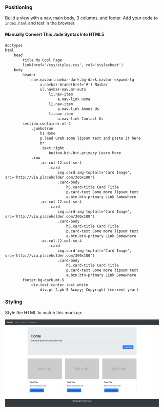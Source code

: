 ### Positioning
Build a view with a nav, main body, 3 columns, and footer. Add your code to `index.html` and test in the browser.

#### Manually Convert This Jade Syntax Into HTML5
```jade
doctypes
html
    head
        title My Cool Page
        link(href='/css/styles.css', rel='stylesheet')
    body
        header
            nav.navbar.navbar-dark.bg-dark.navbar-expand-lg
                a.navbar-brand(href='#') Navbar
                ul.navbar-nav.mr-auto
                    li.nav-item
                        a.nav-link Home
                    li.nav-item
                        a.nav-link About Us
                    li.nav-item
                        a.nav-link Contact Us
        section.container.mt-4
            .jumbotron
                h1 Home
                p.lead Grab some lipsum text and paste it here
                hr
                .text-right
                    button.btn.btn-primary Learn More
            .row
                .xs-col-12.col-sm-4
                    .card
                        img.card-img-top(alt='Card Image', src='http://via.placeholder.com/300x180')
                        .card-body
                            h5.card-title Card Title
                            p.card-text Some more lipsum text
                            a.btn.btn-primary Link Somewhere
                .xs-col-12.col-sm-4
                    .card
                        img.card-img-top(alt='Card Image', src='http://via.placeholder.com/300x180')
                        .card-body
                            h5.card-title Card Title
                            p.card-text Some more lipsum text
                            a.btn.btn-primary Link Somewhere
                .xs-col-12.col-sm-4
                    .card
                        img.card-img-top(alt='Card Image', src='http://via.placeholder.com/300x180')
                        .card-body
                            h5.card-title Card Title
                            p.card-text Some more lipsum text
                            a.btn.btn-primary Link Somewhere
        footer.bg-dark.mt-5
            div.text-center.text-white
                div.pt-2.pb-5 &copy; Copyright (current year)
```

### Styling
Style the HTML to match this mockup:

![Mockup](https://raw.githubusercontent.com/jcmcneal/web-development-training/master/HTML/positioning/css/styles.png)
